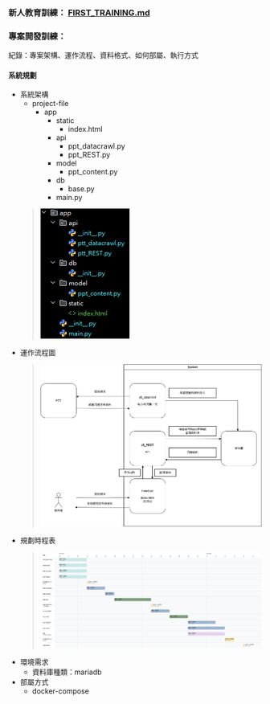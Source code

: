 
### 新人教育訓練： [FIRST_TRAINING.md](FIRST_TRAINING.md)

### 專案開發訓練：

紀錄：專案架構、運作流程、資料格式、如何部屬、執行方式

#### 系統規劃

- 系統架構
  - project-file
    - app
      - static
        - index.html
      - api
        - ppt_datacrawl.py
        - ppt_REST.py
      - model
        - ppt_content.py
      - db
        - base.py
      - main.py
  > ![系統架構.png](img/系統架構.png)
- 運作流程圖
  > ![運作流程圖.png](drawio-pic/%E9%81%8B%E4%BD%9C%E6%B5%81%E7%A8%8B%E5%9C%96.png)
- 規劃時程表
  > ![工作拆分與時程規劃-時間軸.png](drawio-pic/%E5%B7%A5%E4%BD%9C%E6%8B%86%E5%88%86%E8%88%87%E6%99%82%E7%A8%8B%E8%A6%8F%E5%8A%83-%E6%99%82%E9%96%93%E8%BB%B8.png)
- 環境需求
  - 資料庫種類：mariadb
- 部屬方式
  - docker-compose